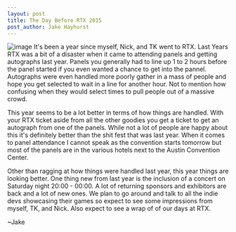 ```yaml
--- 
layout: post
title: The Day Before RTX 2015
post_author: Jake Hayhurst
---
```


![image](http://static-label.frontgatetickets.com/label/1569/img/header.jpg "RTX 2015 or Fluffy Game Reviews goes to RTX 2 electric boogaloo ")
It's been a year since myself, Nick, and TK went to RTX. Last Years RTX was a bit of a disaster when it came to attending panels and getting autographs last year. Panels you generally had to line up 1 to 2 hours before the panel started if you even wanted a chance to get into the pannel. Autographs were even handled more poorly gather in a mass of people and hope you get selected to wait in a line for another hour. Not to mention how confusing when they would select times to pull people out of a massive crowd.

This year seems to be a lot better in terms of how things are handled. With your RTX ticket aside from all the other goodies you get a ticket to get an autograph from one of the panels. While not a lot of people are happy about this it's definitely better than the shit fest that was last year. When it comes to panel attendance I cannot speak as the convention starts tomorrow but most of the panels are in the various hotels next to the Austin Convention Center.

Other than ragging at how things were handled last year, this year things are looking better. One thing new from last year is the inclusion of a concert on Saturday night 20:00 - 00:00. A lot of returning sponsors and exhibitors are back and a lot of new ones. We plan to go around and talk to all the indie devs showcasing their games so expect to see some impressions from myself, TK, and Nick. Also expect to see a wrap of of our days at RTX.

~Jake